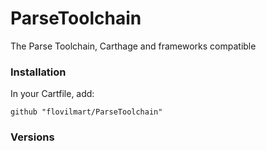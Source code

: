 # ParseToolchain
The Parse Toolchain, Carthage and frameworks compatible

### Installation
In your Cartfile, add:

`github "flovilmart/ParseToolchain"`

### Versions

